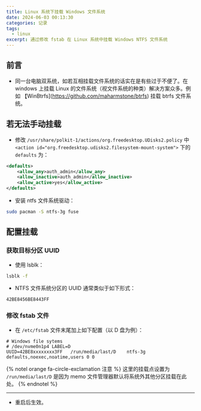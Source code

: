 ```yaml
---
title: Linux 系统下挂载 Windows 文件系统
date: 2024-06-03 00:13:30
categories: 记录
tags:
  - linux
excerpt: 通过修改 fstab 在 Linux 系统中挂载 Windows NTFS 文件系统
---
```


## 前言

- 同一台电脑双系统，如若互相挂载文件系统的话实在是有些过于不便了。在 windows 上挂载 Linux 的文件系统（视文件系统的种类）解决方案众多。例如 【WinBtrfs](https://github.com/maharmstone/btrfs) 挂载 btrfs 文件系统。

## 若无法手动挂载

- 修改 `/usr/share/polkit-1/actions/org.freedesktop.UDisks2.policy` 中 `<action id="org.freedesktop.udisks2.filesystem-mount-system">` 下的 `defaults` 为：

```xml
<defaults>
    <allow_any>auth_admin</allow_any>
    <allow_inactive>auth_admin</allow_inactive>
    <allow_active>yes</allow_active>
</defaults>
```

- 安装 ntfs 文件系统驱动：

```bash
sudo pacman -S ntfs-3g fuse
```

## 配置挂载

### 获取目标分区 UUID

- 使用 lsblk：

```bash
lsblk -f
```

- NTFS 文件系统分区的 UUID 通常类似于如下形式：

```
42BE8456BE8443FF
```

### 修改 fstab 文件

- 在 `/etc/fstab` 文件末尾加上如下配置（以 D 盘为例）：

```
# Windows file sytems
# /dev/nvme0n1p4 LABEL=D
UUID=42BE8xxxxxxxx3FF   /run/media/last/D    ntfs-3g defaults,noexec,noatime,users 0 0
```

{% notel orange fa-circle-exclamation 注意 %}
这里的挂载点设置为 `/run/media/last/D` 是因为 memo 文件管理器默认将系统外其他分区挂载在此处。
{% endnotel %}

---

- 重启后生效。
